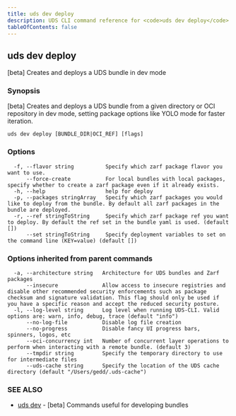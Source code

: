 ```yaml
---
title: uds dev deploy
description: UDS CLI command reference for <code>uds dev deploy</code>.
tableOfContents: false
---
```


<!-- Page generated by UDS CLI; DO NOT EDIT -->

## uds dev deploy

[beta] Creates and deploys a UDS bundle in dev mode

### Synopsis

[beta] Creates and deploys a UDS bundle from a given directory or OCI repository in dev mode, setting package options like YOLO mode for faster iteration.

```
uds dev deploy [BUNDLE_DIR|OCI_REF] [flags]
```

### Options

```
  -f, --flavor string          Specify which zarf package flavor you want to use.
      --force-create           For local bundles with local packages, specify whether to create a zarf package even if it already exists.
  -h, --help                   help for deploy
  -p, --packages stringArray   Specify which zarf packages you would like to deploy from the bundle. By default all zarf packages in the bundle are deployed.
  -r, --ref stringToString     Specify which zarf package ref you want to deploy. By default the ref set in the bundle yaml is used. (default [])
      --set stringToString     Specify deployment variables to set on the command line (KEY=value) (default [])
```

### Options inherited from parent commands

```
  -a, --architecture string   Architecture for UDS bundles and Zarf packages
      --insecure              Allow access to insecure registries and disable other recommended security enforcements such as package checksum and signature validation. This flag should only be used if you have a specific reason and accept the reduced security posture.
  -l, --log-level string      Log level when running UDS-CLI. Valid options are: warn, info, debug, trace (default "info")
      --no-log-file           Disable log file creation
      --no-progress           Disable fancy UI progress bars, spinners, logos, etc
      --oci-concurrency int   Number of concurrent layer operations to perform when interacting with a remote bundle. (default 3)
      --tmpdir string         Specify the temporary directory to use for intermediate files
      --uds-cache string      Specify the location of the UDS cache directory (default "/Users/gedd/.uds-cache")
```

### SEE ALSO

* [uds dev](/commands/uds_dev/)	 - [beta] Commands useful for developing bundles
